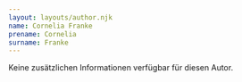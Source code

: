 ```yaml
---
layout: layouts/author.njk
name: Cornelia Franke
prename: Cornelia
surname: Franke
---
```

Keine zusätzlichen Informationen verfügbar für diesen Autor.
